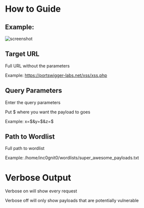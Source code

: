 # How to Guide

## Example:
![screenshot](https://github.com/iinc0gnit0/RVuln/blob/master/screenshot.png)

## Target URL

Full URL without the parameters

Example: https://portswigger-labs.net/xss/xss.php

## Query Parameters

Enter the query parameters

Put $ where you want the payload to goes

Example: x=$&y=$&z=$

## Path to Wordlist

Full path to wordlist

Example: /home/inc0gnit0/wordlists/super_awesome_payloads.txt

# Verbose Output

Verbose on will show every request

Verbose off will only show payloads that are potentially vulnerable
